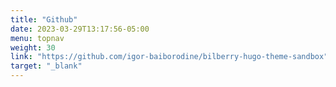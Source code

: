```yaml
---
title: "Github"
date: 2023-03-29T13:17:56-05:00
menu: topnav
weight: 30
link: "https://github.com/igor-baiborodine/bilberry-hugo-theme-sandbox"
target: "_blank"
---
```

